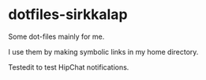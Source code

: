 dotfiles-sirkkalap
==================

Some dot-files mainly for me.

I use them by making symbolic links in my home directory.

Testedit to test HipChat notifications.
